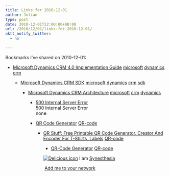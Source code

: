 ```yaml
---
title: Links for 2010-12-01
author: Julian
type: post
date: 2010-12-01T22:00:00+00:00
url: /2010/12/01/links-for-2010-12-01/
aktt_notify_twitter:
  - no

---
```

Bookmarks I&#8217;ve shared on 2010-12-01:

  * [Microsoft Dynamics CRM 4.0 Implementation Guide][1] 
    [microsoft][2] [dynamics][3] [crm][4] </li> 
    
      * [Microsoft Dynamics CRM SDK][5] 
        [microsoft][2] [dynamics][3] [crm][4] [sdk][6] </li> 
        
          * [Microsoft Dynamics CRM Architecture][7] 
            [microsoft][2] [crm][4] [dynamics][3] </li> 
            
              * [500 Internal Server Error][8]  
                500 Internal Server Error  
                none
              * [QR Code Generator][9] 
                [QR-code][10] </li> 
                
                  * [QR Stuff: Free Printable QR Code Generator, Creator And Encoder For T-Shirts, Labels][11] 
                    [QR-code][10] </li> 
                    
                      * [QR-Code Generator][12] 
                        [QR-code][10] </li> </ul> 
                        
                        <p class="deliciouslink">
                          <a href="http://del.icio.us/synesthesia" title="See all my bookmarks on del.icio.us"><img src="https://www.synesthesia.co.uk/images/deliciousicon.jpg" alt="Delicious icon" /></a>&nbsp;I am <a href="http://del.icio.us/synesthesia" title="See all my bookmarks on del.icio.us">Synesthesia</a>
                        </p>
                        
                        <p class="deliciouslink">
                          <a href="http://del.icio.us/network?add=synesthesia" title="Add me to your del.icio.us network"><img src="https://www.synesthesia.co.uk/images/add.gif" alt="" /></a>&nbsp;<a href="http://del.icio.us/network?add=synesthesia" title="Add me to your del.icio.us network">Add me to your network</a>
                        </p>

 [1]: http://www.microsoft.com/downloads/en/details.aspx?FamilyID=1ceb5e01-de9f-48c0-8ce2-51633ebf4714
 [2]: http://delicious.com/synesthesia/microsoft
 [3]: http://delicious.com/synesthesia/dynamics
 [4]: http://delicious.com/synesthesia/crm
 [5]: http://msdn.microsoft.com/en-us/library/bb928212.aspx
 [6]: http://delicious.com/synesthesia/sdk
 [7]: http://crm.dynamics.com/technology/architecture.aspx
 [8]: http://feeds.delicious.com/v2/rss/synesthesia
 [9]: http://zxing.appspot.com/generator
 [10]: http://delicious.com/synesthesia/QR-code
 [11]: http://www.qrstuff.com/
 [12]: http://qrcode.kaywa.com/
